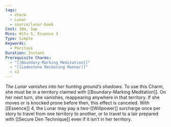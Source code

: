 ```yaml
---
tags:
  - charm
  - Lunar
  - source/lunar-book
Cost: 10m, 1wp
Mins: Wits 5, Essence 3
Type: Simple
Keywords:
  - Perilous
Duration: Instant
Prerequisite Charms:
  - "[[Boundary-Marking Meditation]]"
  - "[[Lodestone Reckoning Manner]]"
  - x2
---
```

*The Lunar vanishes into her hunting ground’s shadows.*
To use this Charm, she must be in a territory claimed with [[Boundary-Marking Meditation]]. On her next turn, she vanishes, reappearing anywhere in that territory. If she moves or is knocked prone before then, this effect is canceled. With [[Essence]] 4, the Lunar may pay a two-[[Willpower]] surcharge once per story to travel from one territory to another, or to travel to a lair prepared with [[Secure Den Technique]] even if it isn’t in her territory.